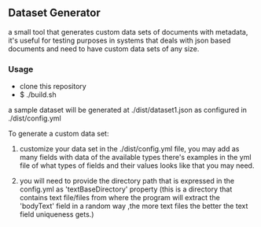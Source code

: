 ## Dataset Generator
a small tool that generates custom data sets of documents with metadata, it's useful for testing purposes
in systems that deals with json based documents and need to have custom data sets of any size.

### Usage
- clone this repository
- $ ./build.sh

a sample dataset will be generated at ./dist/dataset1.json as configured in ./dist/config.yml

To generate a custom data set:

1. customize your data set in the ./dist/config.yml file, you may add as many fields with data of the available types
   there's examples in the yml file of what types of fields and their values looks like that you may need.

2. you will need to provide the directory path that is expressed in the config.yml as 'textBaseDirectory' property
(this is a directory that contains text file/files from where the program will extract the 'bodyText' field in a random way
,the more text files the better the text field uniqueness gets.)

